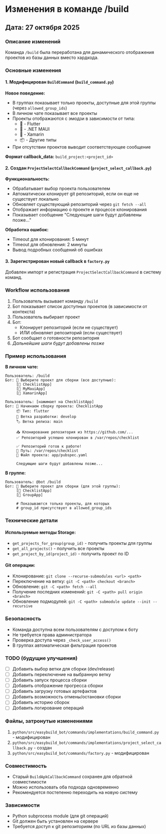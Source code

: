 # Изменения в команде /build

## Дата: 27 октября 2025

### Описание изменений

Команда `/build` была переработана для динамического отображения проектов из базы данных вместо хардкода.

### Основные изменения

#### 1. Модифицирован `BuildCommand` (`build_command.py`)

**Новое поведение:**
- В группах показывает только проекты, доступные для этой группы (через `allowed_group_ids`)
- В личном чате показывает все проекты
- Проекты отображаются с эмодзи в зависимости от типа:
  - 🦋 - Flutter
  - 🔷 - .NET MAUI
  - 🔶 - Xamarin
  - 📦 - Другие типы
- При отсутствии проектов выводит соответствующее сообщение

**Формат callback_data:** `build_project:<project_id>`

#### 2. Создан `ProjectSelectCallbackCommand` (`project_select_callback.py`)

**Функциональность:**
- Обрабатывает выбор проекта пользователем
- Автоматически клонирует git репозиторий, если он еще не существует локально
- Обновляет существующий репозиторий через `git fetch --all`
- Отображает информацию о проекте и процессе клонирования
- Показывает сообщение "Следующие шаги будут добавлены позже..."

**Обработка ошибок:**
- Timeout для клонирования: 5 минут
- Timeout для обновления: 2 минуты
- Вывод подробных сообщений об ошибках

#### 3. Зарегистрирован новый callback в `factory.py`

Добавлен импорт и регистрация `ProjectSelectCallbackCommand` в систему команд.

### Workflow использования

1. Пользователь вызывает команду `/build`
2. Бот показывает список доступных проектов (в зависимости от контекста)
3. Пользователь выбирает проект
4. Бот:
   - Клонирует репозиторий (если не существует)
   - ИЛИ обновляет репозиторий (если существует)
5. Бот сообщает о готовности репозитория
6. *Дальнейшие шаги будут добавлены позже*

### Пример использования

**В личном чате:**
```
Пользователь: /build
Бот: 🔨 Выберите проект для сборки (все доступные):
     [🦋 ChecklistApp]
     [🔷 MyMauiApp]
     [🔶 XamarinApp]

Пользователь: [нажимает на ChecklistApp]
Бот: 🔨 Начинаем сборку проекта: ChecklistApp
     📦 Тип: flutter
     🌿 Ветка разработки: develop
     🏷 Ветка релиза: main
     
     📥 Клонирование репозитория из https://github.com/...
     ✅ Репозиторий успешно клонирован в /var/repos/checklist
     
     ✅ Репозиторий готов к работе!
     📍 Путь: /var/repos/checklist
     📄 Файл проекта: app/pubspec.yaml
     
     Следующие шаги будут добавлены позже...
```

**В группе:**
```
Пользователь: @bot /build
Бот: 🔨 Выберите проект для сборки (для этой группы):
     [🦋 ChecklistApp]
     [🔷 GroupApp]
     
     # Показываются только проекты, для которых 
     # group_id присутствует в allowed_group_ids
```

### Технические детали

#### Используемые методы Storage:
- `get_projects_for_group(group_id)` - получить проекты для группы
- `get_all_projects()` - получить все проекты
- `get_project_by_id(project_id)` - получить проект по ID

#### Git операции:
- Клонирование: `git clone --recurse-submodules <url> <path>`
- Переключение на ветку: `git -C <path> checkout <branch>`
- Обновление: `git -C <path> fetch --all`
- Получение последних изменений: `git -C <path> pull origin <branch>`
- Обновление подмодулей: `git -C <path> submodule update --init --recursive`

### Безопасность

- Команда доступна всем пользователям с доступом к боту
- Не требуется права администратора
- Проверка доступа через `_check_user_access()`
- В группах автоматическая фильтрация проектов

### TODO (будущие улучшения)

- [ ] Добавить выбор ветки для сборки (dev/release)
- [ ] Добавить переключение на выбранную ветку
- [ ] Добавить запуск процесса сборки
- [ ] Добавить отображение прогресса сборки
- [ ] Добавить загрузку готовых артефактов
- [ ] Добавить возможность отмены/остановки сборки
- [ ] Добавить историю сборок
- [ ] Добавить логирование операций

### Файлы, затронутые изменениями

1. `python/src/easybuild_bot/commands/implementations/build_command.py` - модифицирован
2. `python/src/easybuild_bot/commands/implementations/project_select_callback.py` - создан
3. `python/src/easybuild_bot/commands/factory.py` - модифицирован

### Совместимость

- Старый `BuildApkCallbackCommand` сохранен для обратной совместимости
- Можно использовать оба подхода одновременно
- Рекомендуется постепенно переходить на новую систему

### Зависимости

- Python subprocess module (для git операций)
- Git должен быть установлен на сервере
- Требуется доступ к git репозиториям (по URL из базы данных)


